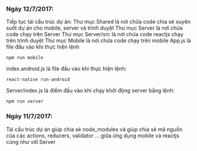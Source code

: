 ###     Ngày 12/7/2017: ###
Tiếp tục tái cấu trúc dự án:
Thư mục Shared là nơi chữa code chia sẻ xuyên suốt dự án cho mobile, server và trình duyệt
Thư mục Server là nơi chứa code chạy trên Server
Thư mục Server/src là nơi chứa code reactjs chạy trên trình duyệt
Thư mục Mobile là nơi chứa code chạy trên mobile
App.js là file đầu vào khi thực hiện lệnh 
```
npm run mobile
```
index.android.js là file đầu vào khi thực hiện lệnh:
```
react-native run-android
```
Server/index.js là điểm đầu vào khi chạy khởi động server bằng lệnh:
```
npm run server
```

###     Ngày 11/7/2017:     ###
Tái cấu trúc dự án giúp chia sẻ node_modules và giúp chia sẻ mã nguồn của các actions, reducers, validator ... giữa ứng dụng mobile và reactjs cũng như với Server
